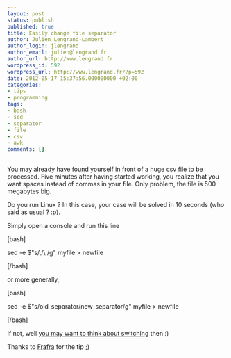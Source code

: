 ```yaml
---
layout: post
status: publish
published: true
title: Easily change file separator
author: Julien Lengrand-Lambert
author_login: jlengrand
author_email: julien@lengrand.fr
author_url: http://www.lengrand.fr
wordpress_id: 592
wordpress_url: http://www.lengrand.fr/?p=592
date: 2012-05-17 15:37:56.000000000 +02:00
categories:
- tips
- programming
tags:
- bash
- sed
- separator
- file
- csv
- awk
comments: []
---
```

You may already have found yourself in front of a huge csv file to be processed. Five minutes after having started working, you realize that you want spaces instead of commas in your file. Only problem, the file is 500 megabytes big.

Do you run Linux ? In this case, your case will be solved in 10 seconds (who said as usual ? :p).

Simply open a console and run this line

[bash]

sed -e $"s/,/\ /g" myfile > newfile

[/bash]

or more generally,

[bash]

sed -e $"s/old_separator/new_separator/g" myfile > newfile

[/bash]

If not, well <a title="why linux is better" href="http://www.whylinuxisbetter.net/" target="_blank">you may want to think about switching</a> then :)

Thanks to <a title="frafra" href="http://liveusb.info/dotclear/" target="_blank">Frafra</a> for the tip ;)
